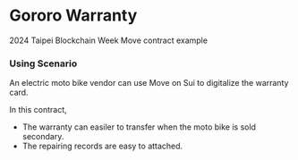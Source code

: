 # Gororo Warranty
2024 Taipei Blockchain Week Move contract example

### Using Scenario

An electric moto bike vendor can use Move on Sui to digitalize the warranty card.

In this contract, 
- The warranty can easiler to transfer when the moto bike is sold secondary.
- The repairing records are easy to attached.
